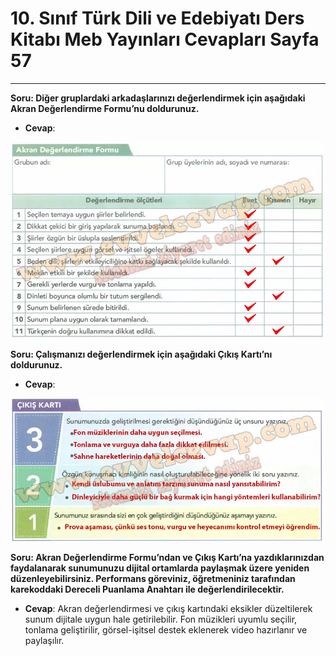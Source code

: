 # 10. Sınıf Türk Dili ve Edebiyatı Ders Kitabı Meb Yayınları Cevapları Sayfa 57

---

**Soru: Diğer gruplardaki arkadaşlarınızı değerlendirmek için aşağıdaki Akran Değerlendirme Formu’nu doldurunuz.**

-   **Cevap**:

![Image 1](./image_1.webp)

**Soru: Çalışmanızı değerlendirmek için aşağıdaki Çıkış Kartı’nı doldurunuz.**

-   **Cevap**:

![Image 2](./image_2.webp)

**Soru: Akran Değerlendirme Formu’ndan ve Çıkış Kartı’na yazdıklarınızdan faydalanarak sunumunuzu dijital ortamlarda paylaşmak üzere yeniden düzenleyebilirsiniz. Performans göreviniz, öğretmeniniz tarafından karekoddaki Dereceli Puanlama Anahtarı ile değerlendirilecektir.**

-   **Cevap**: Akran değerlendirmesi ve çıkış kartındaki eksikler düzeltilerek sunum dijitale uygun hale getirilebilir. Fon müzikleri uyumlu seçilir, tonlama geliştirilir, görsel-işitsel destek eklenerek video hazırlanır ve paylaşılır.